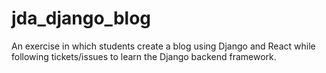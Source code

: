 # jda_django_blog
An exercise in which students create a blog using Django and React while following tickets/issues to learn the Django backend framework.
